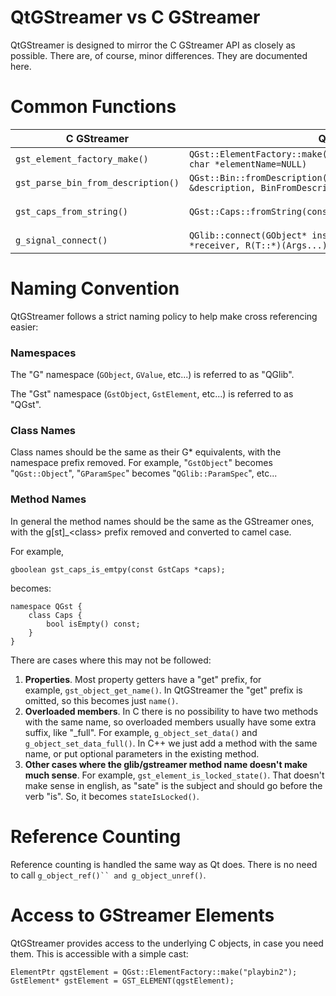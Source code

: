 # QtGStreamer vs C GStreamer

QtGStreamer is designed to mirror the C GStreamer API as closely as
possible. There are, of course, minor differences. They are documented
here.

# Common Functions

<table>
<colgroup>
<col width="50%" />
<col width="50%" />
</colgroup>
<thead>
<tr class="header">
<th>C GStreamer</th>
<th>QtGStreamer</th>
</tr>
</thead>
<tbody>
<tr class="odd">
<td><code>gst_element_factory_make()</code></td>
<td><code>QGst::ElementFactory::make(const QString &amp;factoryName, const char *elementName=NULL)</code></td>
</tr>
<tr class="even">
<td><code>gst_parse_bin_from_description()</code></td>
<td><code>QGst::Bin::fromDescription(const QString &amp;description, BinFromDescriptionOption ghostUnlinkedPads=Ghost)</code></td>
</tr>
<tr class="odd">
<td><code>gst_caps_from_string()</code></td>
<td><p><code>QGst::Caps::fromString(const QString &amp;string)</code></p></td>
</tr>
<tr class="even">
<td><code>g_signal_connect()</code></td>
<td><code>QGlib::connect(GObject* instance, const char *detailedSignal, T *receiver, R(T::*)(Args...) slot, ConnectFlags flags)</code></td>
</tr>
</tbody>
</table>

# Naming Convention

QtGStreamer follows a strict naming policy to help make cross
referencing easier:

### Namespaces

The "G" namespace (`GObject`, `GValue`, etc...) is referred to as
"QGlib".

The "Gst" namespace (`GstObject`, `GstElement`, etc...) is referred to
as "QGst".

### Class Names

Class names should be the same as their G\* equivalents, with the
namespace prefix removed. For example, "`GstObject`" becomes
"`QGst::Object`", "`GParamSpec`" becomes "`QGlib::ParamSpec`", etc...

### Method Names

In general the method names should be the same as the GStreamer ones,
with the g\[st\]\_\<class\> prefix removed and converted to camel case.

For example,

``` lang=c
gboolean gst_caps_is_emtpy(const GstCaps *caps);
```

becomes:

``` lang=c
namespace QGst {
    class Caps {
        bool isEmpty() const;
    }
}
```

There are cases where this may not be followed:

1.  **Properties**. Most property getters have a "get" prefix, for
    example, `gst_object_get_name()`. In QtGStreamer the "get" prefix is
    omitted, so this becomes just `name()`.
2.  **Overloaded members**. In C there is no possibility to have two
    methods with the same name, so overloaded members usually have some
    extra suffix, like "\_full". For example, `g_object_set_data()` and
    `g_object_set_data_full()`. In C++ we just add a method with the
    same name, or put optional parameters in the existing method.
3.  **Other cases where the glib/gstreamer method name doesn't make much
    sense**. For example, `gst_element_is_locked_state()`. That doesn't
    make sense in english, as "sate" is the subject and should go before
    the verb "is". So, it becomes `stateIsLocked()`.

# Reference Counting

Reference counting is handled the same way as Qt does. There is no need
to call `g_object_ref()`` and g_object_unref()`.

# Access to GStreamer Elements

QtGStreamer provides access to the underlying C objects, in case you
need them. This is accessible with a simple cast:

``` lang=c
ElementPtr qgstElement = QGst::ElementFactory::make("playbin2");
GstElement* gstElement = GST_ELEMENT(qgstElement);
```
